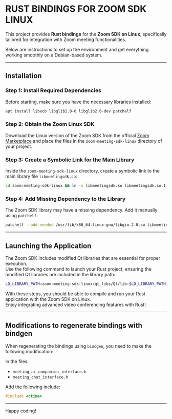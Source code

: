 # RUST BINDINGS FOR ZOOM SDK LINUX

This project provides **Rust bindings** for the **Zoom SDK on Linux**, specifically tailored for integration with Zoom meeting functionalities.

Below are instructions to set up the environment and get everything working smoothly on a Debian-based system.

---

## Installation

### Step 1: Install Required Dependencies

Before starting, make sure you have the necessary libraries installed:

```bash
apt install libxcb libglib2.0-0 libglib2.0-dev patchelf
```

### Step 2: Obtain the Zoom Linux SDK

Download the Linux version of the Zoom SDK from the official [Zoom Marketplace](https://zoom.us) and place the files in the `zoom-meeting-sdk-linux` directory of your project.

### Step 3: Create a Symbolic Link for the Main Library

Inside the `zoom-meeting-sdk-linux` directory, create a symbolic link to the main library file `libmeetingsdk.so`:

```bash
cd zoom-meeting-sdk-linux && ln -s libmeetingsdk.so libmeetingsdk.so.1
```

### Step 4: Add Missing Dependency to the Library

The Zoom SDK library may have a missing dependency. Add it manually using `patchelf`:

```bash
patchelf --add-needed /usr/lib/x86_64-linux-gnu/libgio-2.0.so libmeetingsdk.so
```

---

## Launching the Application

The Zoom SDK includes modified Qt libraries that are essential for proper execution.  
Use the following command to launch your Rust project, ensuring the modified Qt libraries are included in the library path:

```bash
LD_LIBRARY_PATH=zoom-meeting-sdk-linux/qt_libs/Qt/lib:$LD_LIBRARY_PATH cargo run
```

With these steps, you should be able to compile and run your Rust application with the Zoom SDK on Linux.  
Enjoy integrating advanced video conferencing features with Rust!

---

## Modifications to regenerate bindings with bindgen

When regenerating the bindings using `bindgen`, you need to make the following modification:

In the files:

- `meeting_ai_companion_interface.h`
- `meeting_chat_interface.h`

Add the following include:

```c
#include <ctime>
```

---

Happy coding!
